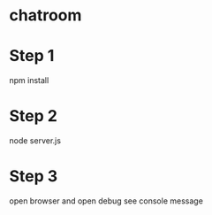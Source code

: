 # chatroom

# Step 1
npm install

# Step 2
node server.js

# Step 3
open browser and open debug see console message

